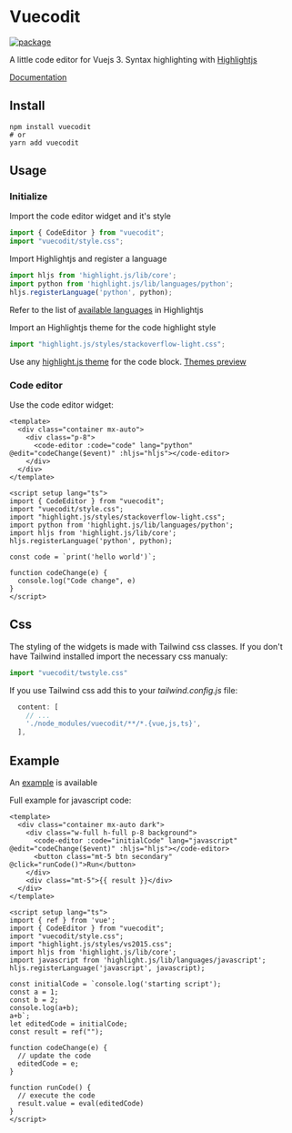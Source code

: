 # Vuecodit

[![package](https://img.shields.io/npm/v/vuecodit)](https://www.npmjs.com/package/vuecodit)

A little code editor for Vuejs 3. Syntax highlighting with [Highlightjs](https://highlightjs.org/)

[Documentation](https://synw.github.io/vuecodit/)

## Install

```
npm install vuecodit
# or
yarn add vuecodit
```

## Usage

### Initialize

Import the code editor widget and it's style

```ts
import { CodeEditor } from "vuecodit";
import "vuecodit/style.css";
```

Import Highlightjs and register a language

```ts
import hljs from 'highlight.js/lib/core';
import python from 'highlight.js/lib/languages/python';
hljs.registerLanguage('python', python);
```

Refer to the list of [available languages](https://github.com/highlightjs/highlight.js/tree/main/src/languages) in Highlightjs

Import an Highlightjs theme for the code highlight style

```ts
import "highlight.js/styles/stackoverflow-light.css";
```

Use any [highlight.js theme](https://github.com/highlightjs/highlight.js/tree/main/src/styles) for
the code block. [Themes preview](https://highlightjs.org/static/demo/)

### Code editor

Use the code editor widget:

```vue
<template>
  <div class="container mx-auto">
    <div class="p-8">
      <code-editor :code="code" lang="python" @edit="codeChange($event)" :hljs="hljs"></code-editor>
    </div>
  </div>
</template>

<script setup lang="ts">
import { CodeEditor } from "vuecodit";
import "vuecodit/style.css";
import "highlight.js/styles/stackoverflow-light.css";
import python from 'highlight.js/lib/languages/python';
import hljs from 'highlight.js/lib/core';
hljs.registerLanguage('python', python);

const code = `print('hello world')`;

function codeChange(e) {
  console.log("Code change", e)
}
</script>
```

## Css

The styling of the widgets is made with Tailwind css classes. If you don't have
Tailwind installed import the necessary css manualy:

```ts
import "vuecodit/twstyle.css"
```

If you use Tailwind css add this to your *tailwind.config.js* file:

```js
  content: [
    // ...
    './node_modules/vuecodit/**/*.{vue,js,ts}',
  ],
```

## Example

An [example](example/README.md) is available

Full example for javascript code:

```vue
<template>
  <div class="container mx-auto dark">
    <div class="w-full h-full p-8 background">
      <code-editor :code="initialCode" lang="javascript" @edit="codeChange($event)" :hljs="hljs"></code-editor>
      <button class="mt-5 btn secondary" @click="runCode()">Run</button>
    </div>
    <div class="mt-5">{{ result }}</div>
  </div>
</template>

<script setup lang="ts">
import { ref } from 'vue';
import { CodeEditor } from "vuecodit";
import "vuecodit/style.css";
import "highlight.js/styles/vs2015.css";
import hljs from 'highlight.js/lib/core';
import javascript from 'highlight.js/lib/languages/javascript';
hljs.registerLanguage('javascript', javascript);

const initialCode = `console.log('starting script');
const a = 1;
const b = 2;
console.log(a+b);
a+b`;
let editedCode = initialCode;
const result = ref("");

function codeChange(e) {
  // update the code
  editedCode = e;
}

function runCode() {
  // execute the code
  result.value = eval(editedCode)
}
</script>
```